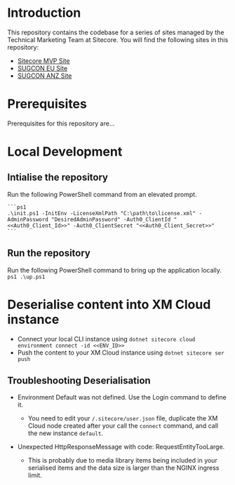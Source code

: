 # Introduction

This repository contains the codebase for a series of sites managed by the Technical Marketing Team at Sitecore. You will find the following sites in this repository:
- [Sitecore MVP Site](https://mvp.sitecore.com)
- [SUGCON EU Site](https://europe.sugcon.events)
- [SUGCON ANZ Site](https://anz.sugcon.events)

# Prerequisites

Prerequisites for this repository are...

# Local Development

## Intialise the repository
Run the following PowerShell command from an elevated prompt.

    ```ps1
    .\init.ps1 -InitEnv -LicenseXmlPath "C:\path\to\license.xml" -AdminPassword "DesiredAdminPassword" -Auth0_ClientId "<<Auth0_Client_Id>>" -Auth0_ClientSecret "<<Auth0_Client_Secret>>"
    ```

## Run the repository
Run the following PowerShell command to bring up the application locally.
    ```ps1
    .\up.ps1
    ```

# Deserialise content into XM Cloud instance

* Connect your local CLI instance using `dotnet sitecore cloud environment connect -id <<ENV_ID>>`
* Push the content to your XM Cloud instance using `dotnet sitecore ser push`

## Troubleshooting Deserialisation

* Environment Default was not defined. Use the Login command to define it.
    - You need to edit your `/.sitecore/user.json` file, duplicate the XM Cloud node created after your call the `connect` command, and call the new instance `default`.

* Unexpected HttpResponseMessage with code: RequestEntityTooLarge.
    - This is probably due to media library items being included in your serialised items and the data size is larger than the NGINX ingress limit.
